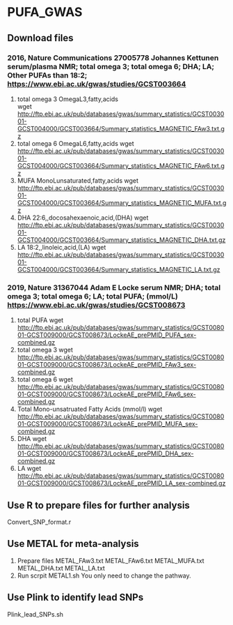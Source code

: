 # PUFA_GWAS

## Download files 

### 2016, Nature Communications      27005778        Johannes Kettunen     serum/plasma NMR; total omega 3; total omega 6; DHA; LA; Other PUFAs than 18:2;  https://www.ebi.ac.uk/gwas/studies/GCST003664
1. total omega 3 OmegaL3,fatty,acids\
wget http://ftp.ebi.ac.uk/pub/databases/gwas/summary_statistics/GCST003001-GCST004000/GCST003664/Summary_statistics_MAGNETIC_FAw3.txt.gz
2. total omega 6 OmegaL6,fatty,acids
wget http://ftp.ebi.ac.uk/pub/databases/gwas/summary_statistics/GCST003001-GCST004000/GCST003664/Summary_statistics_MAGNETIC_FAw6.txt.gz
3. MUFA MonoLunsaturated,fatty,acids
wget http://ftp.ebi.ac.uk/pub/databases/gwas/summary_statistics/GCST003001-GCST004000/GCST003664/Summary_statistics_MAGNETIC_MUFA.txt.gz
4. DHA 22:6,,docosahexaenoic,acid,(DHA)
wget http://ftp.ebi.ac.uk/pub/databases/gwas/summary_statistics/GCST003001-GCST004000/GCST003664/Summary_statistics_MAGNETIC_DHA.txt.gz
5. LA 18:2,,linoleic,acid,(LA)
wget http://ftp.ebi.ac.uk/pub/databases/gwas/summary_statistics/GCST003001-GCST004000/GCST003664/Summary_statistics_MAGNETIC_LA.txt.gz
 
### 2019, Nature          31367044        Adam E Locke  serum NMR; DHA; total omega 3; total omega 6; LA; total PUFA; (mmol/L)  https://www.ebi.ac.uk/gwas/studies/GCST008673
1. total PUFA
wget http://ftp.ebi.ac.uk/pub/databases/gwas/summary_statistics/GCST008001-GCST009000/GCST008673/LockeAE_prePMID_PUFA_sex-combined.gz
2. total omega 3
wget http://ftp.ebi.ac.uk/pub/databases/gwas/summary_statistics/GCST008001-GCST009000/GCST008673/LockeAE_prePMID_FAw3_sex-combined.gz
3. total omega 6
wget http://ftp.ebi.ac.uk/pub/databases/gwas/summary_statistics/GCST008001-GCST009000/GCST008673/LockeAE_prePMID_FAw6_sex-combined.gz
4. Total Mono-unsatruated Fatty Acids (mmol/l)
wget http://ftp.ebi.ac.uk/pub/databases/gwas/summary_statistics/GCST008001-GCST009000/GCST008673/LockeAE_prePMID_MUFA_sex-combined.gz
5. DHA
wget http://ftp.ebi.ac.uk/pub/databases/gwas/summary_statistics/GCST008001-GCST009000/GCST008673/LockeAE_prePMID_DHA_sex-combined.gz
6. LA
wget http://ftp.ebi.ac.uk/pub/databases/gwas/summary_statistics/GCST008001-GCST009000/GCST008673/LockeAE_prePMID_LA_sex-combined.gz

## Use R to prepare files for further analysis
Convert_SNP_format.r

## Use METAL for meta-analysis
1. Prepare files
METAL_FAw3.txt
METAL_FAw6.txt
METAL_MUFA.txt
METAL_DHA.txt
METAL_LA.txt
2. Run scrpit
METAL1.sh
You only need to change the pathway.

## Use Plink to identify lead SNPs
Plink_lead_SNPs.sh
